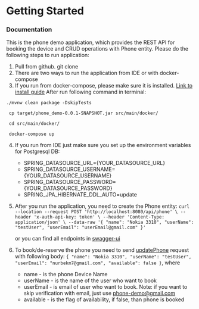 # Getting Started

### Documentation

This is the phone demo application, which provides the REST API for booking the device and CRUD operations with Phone entity. Please do the following steps to run application:

1. Pull from github. git clone 
2. There are two ways to run the application from IDE or with docker-compose
3. If you run from docker-compose, please make sure it is installed. [Link to install guide](https://docs.docker.com/compose/install/)
   After run following command in terminal: 
   
`` ./mvnw clean package -DskipTests `` 

`` cp target/phone_demo-0.0.1-SNAPSHOT.jar src/main/docker/``

`` cd src/main/docker/``

`` docker-compose up``

4. If you run from IDE just make sure you set up the environment variables for Postgresql DB: 
    - SPRING_DATASOURCE_URL={YOUR_DATASOURCE_URL}
    - SPRING_DATASOURCE_USERNAME={YOUR_DATASOURCE_USERNAME}
    - SPRING_DATASOURCE_PASSWORD={YOUR_DATASOURCE_PASSWORD}
    - SPRING_JPA_HIBERNATE_DDL_AUTO=update


5. After you run the application, you need to create the Phone entity:
``curl --location --request POST 'http://localhost:8080/api/phone' \
   --header 'x-auth-api-key: token' \
   --header 'Content-Type: application/json' \
   --data-raw '{
   "name": "Nokia 3310",
   "userName": "testUser",
   "userEmail": "userEmail@gmail.com"
   }'``
   
    or you can find all endpoints in [swagger-ui](http://localhost:8080/swagger-ui/#/phone-controller) 
   



6. To book/de-reserve the phone you need to send [updatePhone](http://localhost:8080/swagger-ui/#/phone-controller/updatePhoneUsingPUT) request with following body: 
   ``{
   "name": "Nokia 3310",
   "userName": "testUser",
   "userEmail": "nurbekm7@gmail.com",
   "available": false
   }``, where 
   - name - is the phone Device Name
    - userName - is the name of the user who want to book
    - userEmail - is email of user who want to book. Note: if you want to skip verification with email, just use phone-demo@gmail.com 
    - available - is the flag of availability, if false, than phone is booked 
